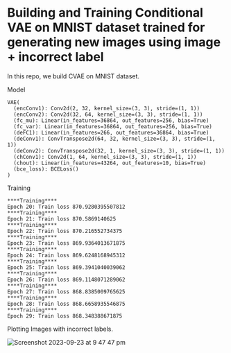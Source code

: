 # Building and Training Conditional VAE on MNIST dataset trained for generating new images using image + incorrect label


In this repo, we build CVAE on MNIST dataset.

Model

```
VAE(
  (encConv1): Conv2d(2, 32, kernel_size=(3, 3), stride=(1, 1))
  (encConv2): Conv2d(32, 64, kernel_size=(3, 3), stride=(1, 1))
  (fc_mu): Linear(in_features=36864, out_features=256, bias=True)
  (fc_var): Linear(in_features=36864, out_features=256, bias=True)
  (deFC1): Linear(in_features=266, out_features=36864, bias=True)
  (deConv1): ConvTranspose2d(64, 32, kernel_size=(3, 3), stride=(1, 1))
  (deConv2): ConvTranspose2d(32, 1, kernel_size=(3, 3), stride=(1, 1))
  (chConv1): Conv2d(1, 64, kernel_size=(3, 3), stride=(1, 1))
  (chout): Linear(in_features=43264, out_features=10, bias=True)
  (bce_loss): BCELoss()
)
```

Training
```
****Training****
Epoch 20: Train loss 870.9280395507812
****Training****
Epoch 21: Train loss 870.5869140625
****Training****
Epoch 22: Train loss 870.216552734375
****Training****
Epoch 23: Train loss 869.9364013671875
****Training****
Epoch 24: Train loss 869.6248168945312
****Training****
Epoch 25: Train loss 869.3941040039062
****Training****
Epoch 26: Train loss 869.1148071289062
****Training****
Epoch 27: Train loss 868.8385009765625
****Training****
Epoch 28: Train loss 868.6658935546875
****Training****
Epoch 29: Train loss 868.348388671875
```
Plotting Images with incorrect labels.

![Screenshot 2023-09-23 at 9 47 47 pm](https://github.com/santule/ERA/assets/20509836/dd367370-633d-4c04-a85b-25818d181cf1)


